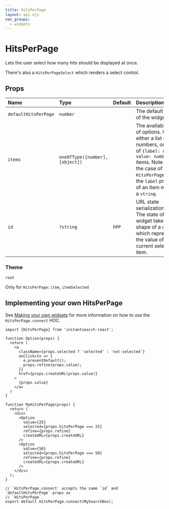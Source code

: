 ```yaml
---
title: HitsPerPage
layout: api.ejs
nav_groups:
  - widgets
---
```


# HitsPerPage

Lets the user select how many hits should be displayed at once.

There's also a `HitsPerPageSelect` which renders a select control.

## Props

Name | Type | Default |Description
:- | :- | :- | :-
`defaultHitsPerPage` | `number` | | The default state of the widget.
`items` | `oneOfType([number], [object])` | | The available list of options. Can be either a list of numbers, or a list of `{label: node, value: number}` items. Note that in the case of `HitsPerPageSelect`, the `label` property of an item must be a `string`.
`id` | `?string` | `hPP` | URL state serialization key. The state of this widget takes the shape of a `number`, which represents the value of the current selected item.

### Theme

`root`

Only for `HitsPerPage`: `item`, `itemSelected`

## Implementing your own HitsPerPage

See [Making your own widgets](../Customization.md) for more information on how to use the `HitsPerPage.connect` HOC.

```
import {HitsPerPage} from 'instantsearch-react';

function Option(props) {
  return (
    <a
      className={props.selected ? 'selected' : 'not-selected'}
      onClick={e => {
        e.preventDefault();
        props.refine(props.value);
      }}
      href={props.createURL(props.value)}
    >
      {props.value}
    </a>
  )
}

function MyHitsPerPage(props) {
  return (
    <div>
      <Option
        value={25}
        selected={props.hitsPerPage === 25}
        refine={props.refine}
        createURL={props.createURL}
      />
      <Option
        value={50}
        selected={props.hitsPerPage === 50}
        refine={props.refine}
        createURL={props.createURL}
      />
    </div>
  );
}

// `HitsPerPage.connect` accepts the same `id` and `defaultHitsPerPage` props as
// `HitsPerPage`.
export default HitsPerPage.connect(MySearchBox);
```
